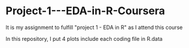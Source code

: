 # Project-1---EDA-in-R-Coursera
It is my assignment to fulfill "project 1 - EDA in R" as I attend this course

In this repository, I put 4 plots include each coding file in R.data 
